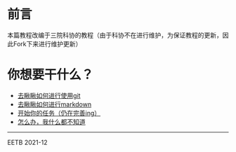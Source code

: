 # 前言

本篇教程改编于三院科协的教程（由于科协不在进行维护，为保证教程的更新，因此Fork下来进行维护更新）

# 你想要干什么？

- [去瞅瞅如何进行使用git](https://github.com/GUET-EETB/ORG-POLICY/blob/master/mdflies/StartWithGit/StartWithGit.md)
- [去瞅瞅如何进行markdown](https://github.com/GUET-EETB/ORG-POLICY/blob/master/mdflies/StartWithMarkdown/StartWithMarkdown.md)
- [开始你的任务（仍在完善ing）]()
- [怎么办，我什么都不知道](https://github.com/GUET-EETB/ORG-POLICY/blob/master/mdflies/IM_SO_VEGETABLE/IM_SO_VEGETABLE.MD)

---
EETB
2021-12
